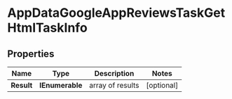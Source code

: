 # AppDataGoogleAppReviewsTaskGetHtmlTaskInfo


## Properties

| Name | Type | Description | Notes |
|------------ | ------------- | ------------- | -------------|
**Result** | **IEnumerable<AppDataGoogleAppReviewsTaskGetHtmlResultInfo>** | array of results |[optional]|